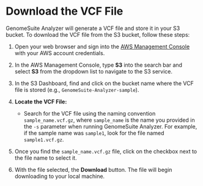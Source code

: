 # Download the VCF File

GenomeSuite Analyzer will generate a VCF file and store it in your S3 bucket. To download the VCF file from the S3 bucket, follow these steps:

1. Open your web browser and sign into the [AWS Management Console](https://aws.amazon.com/console/) with your AWS account credentials.

1. In the AWS Management Console, type **S3** into the search bar and select **S3** from the dropdown list to navigate to the S3 service.

1. In the S3 Dashboard, find and click on the bucket name where the VCF file is stored (e.g., `GenomeSuite-Analyzer-sample`).

2. **Locate the VCF File:**
   * Search for the VCF file using the naming convention `sample_name.vcf.gz`, where `sample_name` is the name you provided in the `-s` parameter when running GenomeSuite Analyzer. For example, if the sample name was `sample1`, look for the file named `sample1.vcf.gz`.

1. Once you find the `sample_name.vcf.gz` file, click on the checkbox next to the file name to select it.

2. With the file selected, the **Download** button. The file will begin downloading to your local machine.